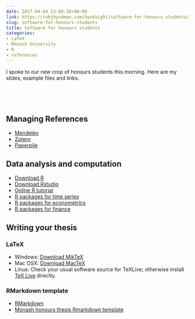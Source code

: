 ```yaml
---
date: 2017-04-04 23:00:58+00:00
link: https://robjhyndman.com/hyndsight/software-for-honours-students/
slug: software-for-honours-students
title: Software for honours students
categories:
- LaTeX
- Monash University
- R
- references
---
```


I spoke to our new crop of honours students this morning. Here are my slides, example files and links.

<div id='speakerdeck'>
  <p><script async class="speakerdeck-embed" data-id="e34290742d644f9f85a354bdd9fd0335" data-ratio="1.33333333333333" src="//speakerdeck.com/assets/embed.js"></script><br>
  </p>
</div>

<br>

## Managing References

  * [Mendeley](https://www.mendeley.com/)
  * [Zotero](https://www.zotero.org/)
  * [Paperpile](https://paperpile.com/)

## Data analysis and computation

  * [Download R](http://www.r-project.org)
  * [Download Rstudio](https://www.rstudio.com/products/rstudio/)
  * [Online R tutorial](https://www.datacamp.com/courses/free-introduction-to-r)
  * [R packages for time series](https://cran.r-project.org/web/views/TimeSeries.html)
  * [R packages for econometrics](https://cran.r-project.org/web/views/Econometrics.html)
  * [R packages for finance](https://cran.r-project.org/web/views/Finance.html)

## Writing your thesis

### LaTeX

  * Windows: [Download MikTeX](http://miktex.org/download)
  * Mac OSX: [Download MacTeX](https://tug.org/mactex/)
  * Linux: Check your usual software source for TeXLive; otherwise install [TeX Live](http://www.tug.org/texlive) directly.

### RMarkdown template

  * [RMarkdown](http://rmarkdown.rstudio.com/)
  * [Monash honours thesis Rmarkdown template](/honours/RmarkdownThesis.zip)
